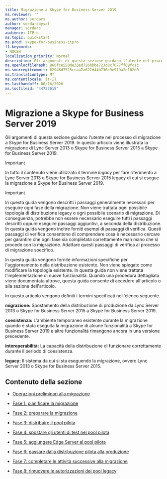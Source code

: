 ```yaml
---
title: Migrazione a Skype for Business Server 2019
ms.reviewer: ''
ms.author: serdars
author: serdarsoysal
manager: serdars
audience: ITPro
ms.topic: quickstart
ms.prod: skype-for-business-itpro
f1.keywords:
- NOCSH
localization_priority: Normal
description: Gli argomenti di questa sezione guidano l'utente nel processo di migrazione a Skype for Business Server 2019.
ms.openlocfilehash: 860fce550de33ed726bbbe723c8c7677ff09fc1c
ms.sourcegitcommit: 62946d7515ccaa7a622d44b736e9e919a2e102d0
ms.translationtype: MT
ms.contentlocale: it-IT
ms.lasthandoff: 06/16/2020
ms.locfileid: "44752618"
---
```

# <a name="migration-to-skype-for-business-server-2019"></a>Migrazione a Skype for Business Server 2019

Gli argomenti di questa sezione guidano l'utente nel processo di migrazione a Skype for Business Server 2019. In questo articolo viene illustrata la migrazione di Lync Server 2013 o Skype for Business Server 2015 a Skype for Business Server 2019.

> [!IMPORTANT]
> In tutto il contenuto viene utilizzato il termine *legacy* per fare riferimento a Lync Server 2013 o Skype for Business Server 2015 legacy di cui si esegue la migrazione a Skype for Business Server 2019.
  
> [!IMPORTANT]
> In questa guida vengono descritti i passaggi generalmente necessari per eseguire ogni fase della migrazione. Non viene trattata ogni possibile topologia di distribuzione legacy o ogni possibile scenario di migrazione. Di conseguenza, potrebbe non essere necessario eseguire tutti i passaggi descritti oppure eseguire passaggi aggiuntivi, a seconda della distribuzione. In questa guida vengono inoltre forniti esempi di passaggi di verifica. Questi passaggi di verifica consentono di comprendere cosa è necessario cercare per garantire che ogni fase sia completata correttamente man mano che si procede con la migrazione. Adattare questi passaggi di verifica al processo di migrazione specifico. 
  
In questa guida vengono fornite informazioni specifiche per l'aggiornamento della distribuzione esistente. Non viene spiegato come modificare la topologia esistente. In questa guida non viene trattata l'implementazione di nuove funzionalità. Quando una procedura dettagliata viene documentata altrove, questa guida consente di accedere all'articolo o alla sezione dell'articolo. 
  
In questo articolo vengono definiti i termini specificati nell'elenco seguente.
  
**migrazione:** Spostamento della distribuzione di produzione da Lync Server 2013 o Skype for Business Server 2015 a Skype for Business Server 2019.
    
**coesistenza:** L'ambiente temporaneo esistente durante la migrazione quando è stata eseguita la migrazione di alcune funzionalità a Skype for Business Server 2019 e altre funzionalità rimangono ancora in una versione precedente.
    
**interoperabilità:** La capacità della distribuzione di funzionare correttamente durante il periodo di coesistenza.

**legacy:** Il sistema da cui si sta eseguendo la migrazione, ovvero Lync Server 2013 o Skype for Business Server 2015.
    
## <a name="in-this-section"></a>Contenuto della sezione

- [Operazioni preliminari alla migrazione](before-you-begin-the-migration.md)
    
- [Fase 1: pianificare la migrazione](phase-1-plan-your-migration.md)
    
- [Fase 2: preparare la migrazione](phase-2-prepare-for-migration.md)
    
- [Fase 3: distribuire il pool pilota](phase-3-deploy-pilot-pool.md)
    
- [Fase 4: spostare gli utenti di test nel pool pilota](phase-4-move-test-users-to-the-pilot-pool.md)
    
- [Fase 5: aggiungere Edge Server al pool pilota](phase-5-add-edge-server-to-pilot-pool.md)
    
- [Fase 6: passare dalla distribuzione pilota alla produzione](phase-6-move-from-pilot-deployment-into-production.md)
    
- [Fase 7: completare le attività successive alla migrazione](phase-7-complete-post-migration-tasks.md)
    
- [Fase 8: rimuovere le autorizzazioni dei pool legacy](phase-8-decommission-legacy-pools.md)
    


